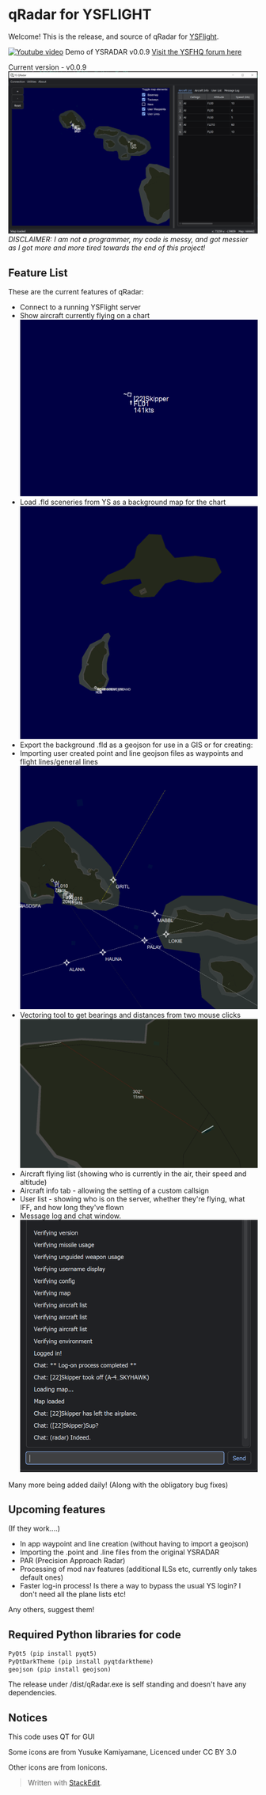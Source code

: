# qRadar for YSFLIGHT
Welcome! This is the release, and source of qRadar for [YSFlight](ysflight.com).

[![Youtube video](https://img.youtube.com/vi/J6VuIdntqiE/0.jpg)](https://www.youtube.com/watch?v=J6VuIdntqiE)
Demo of YSRADAR v0.0.9
[Visit the YSFHQ forum here](ysfhq.com) 

Current version - v0.0.9
![enter image description here](https://github.com/Skipper-is/YS-qRadar/blob/main/images/UI.png?raw=true)
*DISCLAIMER: I am not a programmer, my code is messy, and got messier as I got more and more tired towards the end of this project!* 
## Feature List
These are the current features of qRadar:

 - Connect to a running YSFlight server
 - Show aircraft currently flying on a chart
![enter image description here](https://github.com/Skipper-is/YS-qRadar/blob/main/images/Planeflying.png?raw=true)
 - Load .fld sceneries from YS as a background map for the chart
![enter image description here](https://github.com/Skipper-is/YS-qRadar/blob/main/images/ParsedMap.png?raw=true)
 - Export the background .fld as a geojson for use in a GIS or for creating:
 - Importing user created point and line geojson files as waypoints and flight lines/general lines
![enter image description here](https://github.com/Skipper-is/YS-qRadar/blob/main/images/UserCreatedLines.png?raw=true)
 - Vectoring tool to get bearings and distances from two mouse clicks![enter image description here](https://github.com/Skipper-is/YS-qRadar/blob/main/images/Vectoring%20tool.png?raw=true)
 - Aircraft flying list (showing who is currently in the air, their speed and altitude)
 - Aircraft info tab - allowing the setting of a custom callsign
 - User list - showing who is on the server, whether they're flying, what IFF, and how long they've flown
 - Message log and chat window.![enter image description here](https://github.com/Skipper-is/YS-qRadar/blob/main/images/Chat.png?raw=true)

Many more being added daily! (Along with the obligatory bug fixes)

## Upcoming features
(If they work....)

 - In app waypoint and line creation (without having to import a
   geojson)
 - Importing the .point and .line files from the original YSRADAR
 - PAR (Precision Approach Radar)
 - Processing of mod nav features (additional ILSs etc, currently only takes default ones)
 - Faster log-in process! Is there a way to bypass the usual YS login? I don't need all the plane lists etc!

Any others, suggest them!
## Required Python libraries for code

    PyQt5 (pip install pyqt5)
    PyQtDarkTheme (pip install pyqtdarktheme)
    geojson (pip install geojson)
    
The release under /dist/qRadar.exe is self standing and doesn't have any dependencies.

## Notices
 This code uses QT for GUI
 
 Some icons are from Yusuke Kamiyamane, Licenced under CC BY 3.0

 Other icons are from Ionicons.
 
> Written with [StackEdit](https://stackedit.io/).